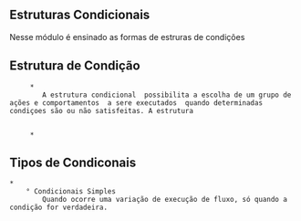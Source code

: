 ## Estruturas  Condicionais
Nesse módulo é ensinado as formas de estruras de condições 
## Estrutura de Condição
         * 
            A estrutura condicional  possibilita a escolha de um grupo de ações e comportamentos  a sere executados  quando determinadas condiçoes são ou não satisfeitas. A estrutura 

            
         *
## Tipos de Condiconais 
    *
        ° Condicionais Simples
            Quando ocorre uma variação de execução de fluxo, só quando a condição for verdadeira.

